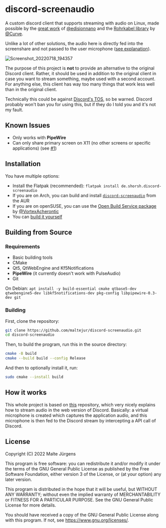 # discord-screenaudio

A custom discord client that supports streaming with audio on Linux, made
possible by the
[great work](https://github.com/edisionnano/Screenshare-with-audio-on-Discord-with-Linux)
of [@edisionnano](https://github.com/edisionnano) and the
[Rohrkabel library](https://github.com/Soundux/rohrkabel) by
[@Curve](https://github.com/Curve).

Unlike a lot of other solutions, the audio here is directly fed into the
screenshare and not passed to the user microphone
([see explanation](#how-it-works)).

![Screenshot_20220718_194357](https://user-images.githubusercontent.com/48161361/179571245-11ea05f3-fb5e-4aef-9132-2736e122ef04.png)

The purpose of this project is **not** to provide an alternative to the original
Discord client. Rather, it should be used in addition to the original client in
case you want to stream something, maybe used with a second account. For
anything else, this client has way too many things that work less well than in
the original client.

Technically this could be against
[Discord's TOS](https://discord.com/terms#software-in-discord%E2%80%99s-services),
so be warned. Discord probably won't ban you for using this, but if they do I
told you and it's not my fault.

## Known Issues

- Only works with **PipeWire**
- Can only share primary screen on X11 (no other screens or specific
  applications) (see
  [#1](https://github.com/maltejur/discord-screenaudio/issues/1))

## Installation

You have multiple options:

- Install the Flatpak (recommended):
  `flatpak install de.shorsh.discord-screenaudio`
- If you are on Arch, you can build and install
  [`discord-screenaudio`](https://aur.archlinux.org/packages/discord-screenaudio)
  from the AUR
- If you are on openSUSE, you can use the
  [Open Build Service package](https://software.opensuse.org//download.html?project=games%3Atools&package=discord-screenaudio)
  by [@VortexAcherontic](https://github.com/VortexAcherontic)
- You can [build it yourself](#building-from-source)

## Building from Source

### Requirements

- Basic building tools
- CMake
- Qt5, QtWebEngine and Kf5Notifications
- **PipeWire** (it currently doesn't work with PulseAudio)
- Git

On Debian:
`apt install -y build-essential cmake qtbase5-dev qtwebengine5-dev libkf5notifications-dev pkg-config libpipewire-0.3-dev git`

### Building

First, clone the repository:

```bash
git clone https://github.com/maltejur/discord-screenaudio.git
cd discord-screenaudio
```

Then, to build the program, run this in the source directory:

```bash
cmake -B build
cmake --build build --config Release
```

And then to optionally install it, run:

```bash
sudo cmake --install build
```

## How it works

This whole project is based on
[this](https://github.com/edisionnano/Screenshare-with-audio-on-Discord-with-Linux)
repository, which very nicely explains how to stream audio in the web version of
Discord. Basically: a virtual microphone is created which captures the
application audio, and this microphone is then fed to the Discord stream by
intercepting a API call of Discord.

## License

Copyright (C) 2022 Malte Jürgens

This program is free software: you can redistribute it and/or modify it under
the terms of the GNU General Public License as published by the Free Software
Foundation, either version 3 of the License, or (at your option) any later
version.

This program is distributed in the hope that it will be useful, but WITHOUT ANY
WARRANTY; without even the implied warranty of MERCHANTABILITY or FITNESS FOR A
PARTICULAR PURPOSE. See the GNU General Public License for more details.

You should have received a copy of the GNU General Public License along with
this program. If not, see <https://www.gnu.org/licenses/>.
